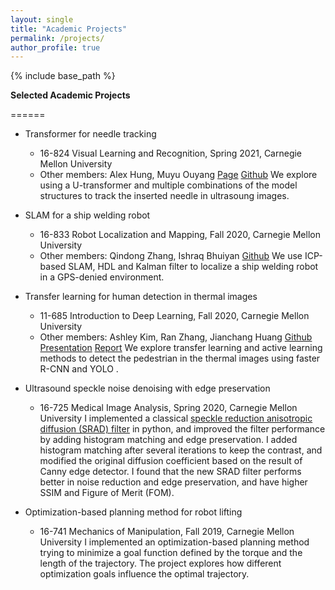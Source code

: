 ```yaml
---
layout: single
title: "Academic Projects"
permalink: /projects/
author_profile: true
---
```


{% include base_path %}

**Selected Academic Projects**

======

* Transformer for needle tracking
    * 16-824 Visual Learning and Recognition, Spring 2021, Carnegie Mellon University
    * Other members: Alex Hung, Muyu Ouyang
    [Page](https://sites.google.com/andrew.cmu.edu/16824-project/home) [Github](https://github.com/aL3x-O-o-Hung/TransformerForUltrasoundNeedleTracking)
    We explore using a U-transformer and multiple combinations of the model structures to track the inserted needle in ultrasoung images.

* SLAM for a ship welding robot
    * 16-833 Robot Localization and Mapping, Fall 2020, Carnegie Mellon University
    * Other members: Qindong Zhang, Ishraq Bhuiyan
    [Github](https://github.com/IshraqBhuiyan/slam_project)
    We use ICP-based SLAM, HDL and Kalman filter to localize a ship welding robot in a GPS-denied environment.

* Transfer learning for human detection in thermal images
    * 11-685 Introduction to Deep Learning, Fall 2020, Carnegie Mellon University
    * Other members: Ashley Kim, Ran Zhang, Jianchang Huang
    [Github](https://github.com/aliciachenw/11785-project-transfer-learning) [Presentation](https://www.youtube.com/watch?v=uHPqJcPMQDw) [Report](https://drive.google.com/file/d/1SSWwAOS04VDqUeSrs6hrdaNefBIYWp33/view)
    We explore transfer learning and active learning methods to detect the pedestrian in the thermal images using faster R-CNN and YOLO .

* Ultrasound speckle noise denoising with edge preservation
    * 16-725 Medical Image Analysis, Spring 2020, Carnegie Mellon University
    I implemented a classical [speckle reduction anisotropic diffusion (SRAD) filter](https://ieeexplore.ieee.org/abstract/document/1097762?casa_token=jbr0XBjReUoAAAAA:5VSU6ZPp58SCIlTv2tpWco_Ndtaow_l0-FWyvjgZ7Lzfip2TYSmHQ6EPOTHoSGJbWGYg7MxO) in python, and improved the filter performance by adding histogram matching and edge preservation. I added histogram matching after several iterations to keep the contrast, and modified the original diffusion coefficient based on the result of Canny edge detector. I found that the new SRAD filter performs better in noise reduction and edge preservation, and have higher SSIM and Figure of Merit (FOM).

* Optimization-based planning method for robot lifting
    * 16-741 Mechanics of Manipulation, Fall 2019, Carnegie Mellon University
    I implemented an optimization-based planning method trying to minimize a goal function defined by the torque and the length of the trajectory. The project explores how different optimization goals influence the optimal trajectory.
